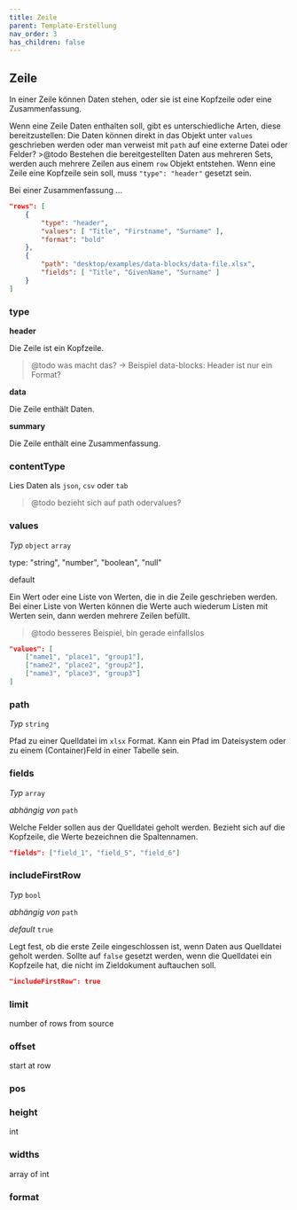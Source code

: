 ```yaml
---
title: Zeile
parent: Template-Erstellung
nav_order: 3
has_children: false
---
```


## Zeile

In einer Zeile können Daten stehen, oder sie ist eine Kopfzeile oder eine Zusammenfassung.

Wenn eine Zeile Daten enthalten soll, gibt es unterschiedliche Arten, diese bereitzustellen: Die Daten können direkt in das Objekt unter `values` geschrieben werden oder man verweist mit `path` auf eine externe Datei oder Felder? >@todo
Bestehen die bereitgestellten Daten aus mehreren Sets, werden auch mehrere Zeilen aus einem `row` Objekt entstehen.
Wenn eine Zeile eine Kopfzeile sein soll, muss `"type": "header"` gesetzt sein.

Bei einer Zusammenfassung ...


```json
"rows": [
    {
        "type": "header",
        "values": [ "Title", "Firstname", "Surname" ],
        "format": "bold"
    },
    {
        "path": "desktop/examples/data-blocks/data-file.xlsx",
        "fields": [ "Title", "GivenName", "Surname" ]
    }
]
```

### type

**header**

Die Zeile ist ein Kopfzeile.

>@todo was macht das? -> Beispiel data-blocks: Header ist nur ein Format?

**data**

Die Zeile enthält Daten.

**summary**

Die Zeile enthält eine Zusammenfassung.

### contentType

Lies Daten als `json`, `csv` oder `tab`

>@todo bezieht sich auf path odervalues?


### values

*Typ* `object` `array`

type: "string", "number", "boolean", "null"

default

Ein Wert oder eine Liste von Werten, die in die Zeile geschrieben werden. Bei einer Liste von Werten können die Werte auch wiederum Listen mit Werten sein, dann werden mehrere Zeilen befüllt.

>@todo besseres Beispiel, bin gerade einfallslos
```json
"values": [
    ["name1", "place1", "group1"],
    ["name2", "place2", "group2"],
    ["name3", "place3", "group3"]
]
```

### path

*Typ* `string`

Pfad zu einer Quelldatei im `xlsx` Format. Kann ein Pfad im Dateisystem oder zu einem (Container)Feld in einer Tabelle sein.

### fields

*Typ* `array`

*abhängig von* `path`

Welche Felder sollen aus der Quelldatei geholt werden. Bezieht sich auf die Kopfzeile, die Werte bezeichnen die Spaltennamen.

```json
"fields": ["field_1", "field_5", "field_6"]
```

### includeFirstRow

*Typ* `bool`

*abhängig von* `path`

*default* `true`

Legt fest, ob die erste Zeile eingeschlossen ist, wenn Daten aus Quelldatei geholt werden. Sollte auf `false` gesetzt werden, wenn die Quelldatei ein Kopfzeile hat, die nicht im Zieldokument auftauchen soll.

```json
"includeFirstRow": true
```

### limit

number of rows from source

### offset

start at row

### pos

### height

int

### widths

array of int

### format

